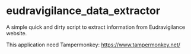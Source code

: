 # eudravigilance_data_extractor

A simple quick and dirty script to extract information from Eudravigilance website.

This application need Tampermonkey: https://www.tampermonkey.net/
